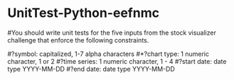 # UnitTest-Python-eefnmc
#You should write unit tests for the five inputs from the stock visualizer challenge that enforce the following constraints.

#?symbol: capitalized, 1-7 alpha characters
#*?chart type: 1 numeric character, 1 or 2
#?time series: 1 numeric character, 1 - 4
#?start date: date type YYYY-MM-DD
#?end date: date type YYYY-MM-DD
